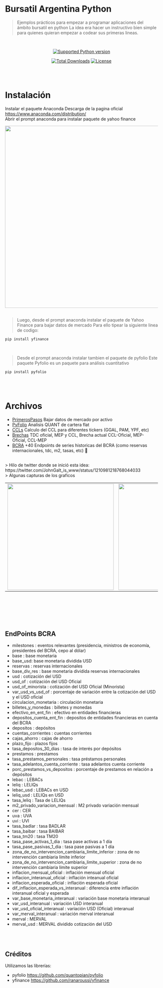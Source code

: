# Bursatil Argentina Python
> Ejemplos prácticos para empezar a programar aplicaciones del ámbito bursatil en python
La idea era hacer un instructivo bien simple para quienes quieran empezar a codear sus primeras lineas. 

<br>
<div align="center">
  
[![Supported Python version](https://github.com/gauss314/Bursatil-Argentina-Python)](https://github.com/gauss314/Bursatil-Argentina-Python)

<a href="https://github.com/gauss314/Bursatil-Argentina-Python"><img src="https://poser.pugx.org/gauss314/Bursatil-Argentina-Python/downloads" alt="Total Downloads"></a>
<a href="https://github.com/gauss314/Bursatil-Argentina-Python"><img src="https://poser.pugx.org/gauss314/Bursatil-Argentina-Python/license" alt="License"></a>

</div>


<br><br>
# Instalación

Instalar el paquete Anaconda
Descarga de la pagina oficial https://www.anaconda.com/distribution/
<br>Abrir el prompt anaconda para instalar paquete de yahoo finance

<div align="center">
  <img border="0"  src="https://pbs.twimg.com/media/EM5FAeIWoAEtDT-?format=jpg&name=large" width="600">
</div>

<br>

> Luego, desde el prompt anaconda instalar el paquete de Yahoo Finance para bajar datos de mercado
> Para ello tipear la siguiente linea de codigo:

```sh
pip install yfinance
```
<br>


> Desde el prompt anaconda instalar tambien el paquete de pyfolio
Este paquete Pyfolio es un paquete para análisis cuantitativo


```sh
pip install pyfolio
```

<br><br>
# Archivos

* [PrimerosPasos](https://github.com/gauss314/Bursatil-Argentina-Python/blob/master/analisis%20activo.py) Bajar datos de mercado por activo
* [PyFolio](https://github.com/gauss314/Bursatil-Argentina-Python/blob/master/cartera%20pyfolio.py) Analisis QUANT de cartera flat
* [CCLs](https://github.com/gauss314/Bursatil-Argentina-Python/blob/master/ccls.py) Calculo del CCL para diferentes tickers (GGAL, PAM, YPF, etc)
* [Brechas](https://github.com/gauss314/Bursatil-Argentina-Python/blob/master/brechas.py) TDC oficial, MEP y CCL, Brecha actual CCL-Oficial, MEP-Oficial, CCL-MEP
* [BCRA](https://github.com/gauss314/Bursatil-Argentina-Python/blob/master/bcra.py) +40 Endpoints de series historicas del BCRA (como reservas internacionales, tdc, m2, tasas, etc) 🚀

<br>
> Hilo de twitter donde se inició esta idea: 
https://twitter.com/JohnGalt_is_www/status/1210981218768044033

<br>
> Algunas capturas de los graficos
<table>
  <tr>
    <td><img src="https://pbs.twimg.com/media/EM5FHfVXYAEWrmM?format=jpg&name=medium" width="350"></td>
    <td><img src="https://pbs.twimg.com/media/EM5FH6lW4AMKkR2?format=jpg&name=medium" width="350"></td>
    <td><img src="https://pbs.twimg.com/media/EM5FIXhXUAYOjpe?format=jpg&name=medium" width="350"></td>
  </tr>
</table>
<br><br>


<br><br>
## EndPoints BCRA

- milestones : eventos relevantes (presidencia, ministros de economía, presidentes del BCRA, cepo al dólar)
- base : base monetaria
- base_usd: base monetaria dividida USD
- reservas : reservas internacionales
- base_div_res : base monetaria dividida reservas internacionales
- usd : cotización del USD
- usd_of : cotización del USD Oficial
- usd_of_minorista : cotización del USD Oficial (Minorista)
- var_usd_vs_usd_of : porcentaje de variación entre la cotización del USD y el USD oficial
- circulacion_monetaria : circulación monetaria
- billetes_y_monedas : billetes y monedas
- efectivo_en_ent_fin : efectivo en entidades financieras
- depositos_cuenta_ent_fin : depositos de entidades financieras en cuenta del BCRA
- depositos : depósitos
- cuentas_corrientes : cuentas corrientes
- cajas_ahorro : cajas de ahorro
- plazo_fijo : plazos fijos
- tasa_depositos_30_dias : tasa de interés por depósitos
- prestamos : prestamos
- tasa_prestamos_personales : tasa préstamos personales
- tasa_adelantos_cuenta_corriente : tasa adelantos cuenta corriente
- porc_prestamos_vs_depositos : porcentaje de prestamos en relación a depósitos
- lebac : LEBACs
- leliq : LELIQs
- lebac_usd : LEBACs en USD
- leliq_usd : LELIQs en USD
- tasa_leliq : Tasa de LELIQs
- m2_privado_variacion_mensual : M2 privado variación mensual
- cer : CER
- uva : UVA
- uvi : UVI
- tasa_badlar : tasa BADLAR
- tasa_baibar : tasa BAIBAR
- tasa_tm20 : tasa TM20
- tasa_pase_activas_1_dia : tasa pase activas a 1 día
- tasa_pase_pasivas_1_dia : tasa pase pasivas a 1 día
- zona_de_no_intervencion_cambiaria_limite_inferior : zona de no intervención cambiaria límite inferior
- zona_de_no_intervencion_cambiaria_limite_superior : zona de no intervención cambiaria límite superior
- inflacion_mensual_oficial : inflación mensual oficial
- inflacion_interanual_oficial : inflación inteanual oficial
- inflacion_esperada_oficial : inflación esperada oficial
- dif_inflacion_esperada_vs_interanual : diferencia entre inflación interanual oficial y esperada
- var_base_monetaria_interanual : variación base monetaria interanual
- var_usd_interanual : variación USD interanual
- var_usd_oficial_interanual : variación USD (Oficial) interanual
- var_merval_interanual : variación merval interanual
- merval : MERVAL
- merval_usd : MERVAL dividido cotización del USD




<br><br>

## Créditos

Utilizamos las librerías:
- pyfolio https://github.com/quantopian/pyfolio
- yfinance https://github.com/ranaroussi/yfinance
